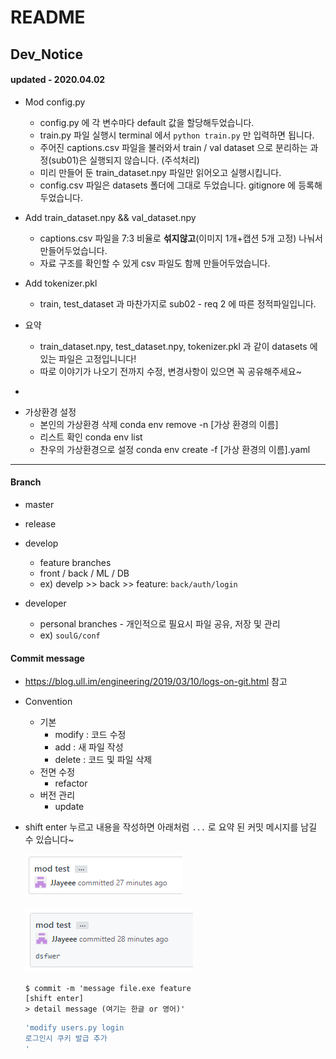 # README



## Dev_Notice

#### updated - 2020.04.02

- Mod config.py
  - config.py 에 각 변수마다 default 값을 할당해두었습니다.
  - train.py 파일 실행시 terminal 에서 `python train.py` 만 입력하면 됩니다. 
  - 주어진 captions.csv 파일을 불러와서 train / val dataset 으로 분리하는 과정(sub01)은 실행되지 않습니다. (주석처리)
  - 미리 만들어 둔 train_dataset.npy 파일만 읽어오고 실행시킵니다.
  - config.csv 파일은 datasets 폴더에 그대로 두었습니다. gitignore 에 등록해두었습니다.

- Add train_dataset.npy && val_dataset.npy 
  - captions.csv 파일을 7:3 비율로 **섞지않고**(이미지 1개+캡션 5개 고정) 나눠서 만들어두었습니다. 
  - 자료 구조를 확인할 수 있게 csv 파일도 함께 만들어두었습니다.

- Add tokenizer.pkl
  - train, test_dataset 과 마찬가지로 sub02 - req 2 에 따른 정적파일입니다. 
- 요약
  - train_dataset.npy, test_dataset.npy, tokenizer.pkl 과 같이 datasets 에 있는 파일은 고정입니니다!
  - 따로 이야기가 나오기 전까지 수정, 변경사항이 있으면 꼭 공유해주세요~

+

- 가상환경 설정
  - 본인의 가상환경 삭제
    conda env remove -n [가상 환경의 이름]
  - 리스트 확인
    conda env list
  - 찬우의 가상환경으로 설정
    conda env create -f [가상 환경의 이름].yaml

  

---

#### 

#### Branch

- master 

- release

- develop  
  - feature branches
  - front / back / ML / DB 
  - ex) develp >> back >> feature: `back/auth/login`

- developer
  - personal branches - 개인적으로 필요시 파일 공유, 저장 및 관리 
  - ex) `soulG/conf`



#### Commit message

- https://blog.ull.im/engineering/2019/03/10/logs-on-git.html 참고

- Convention 
  - 기본
    - modify  : 코드 수정
    - add  : 새 파일 작성
    - delete : 코드 및 파일 삭제
  - 전면 수정
    - refactor  
  - 버전 관리
    - update

- shift enter 누르고 내용을 작성하면 아래처럼 `...` 로 요약 된 커밋 메시지를 남길 수 있습니다~

  ![](./doc/images/commit1.PNG)

  ![](./doc/images/commit2.PNG)

  ```
  $ commit -m 'message file.exe feature
  [shift enter]
  > detail message (여기는 한글 or 영어)'
  ```

  ```bash
  'modify users.py login  
  로그인시 쿠키 발급 추가
  '
  ```

